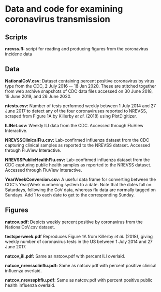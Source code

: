 # Data and code for examining coronavirus transmission

## Scripts

__nrevss.R:__ script for reading and producing figures from the coronavirus incidene data

## Data

__NationalCoV.csv:__ Dataset containing percent positive coronavirus by virus type from the CDC, 2 July 2016 -- 18 Jan 2020. These are stitched together from web archive snapshots of CDC data files accessed on 30 June 2018, 19 June 2019, and 26 June 2020. 

__ntests.csv:__ Number of tests performed weekly between 1 July 2014 and 27 June 2017 to detect any of the four coronaviruses reported to NREVSS, scraped from Figure 1A by Killerby _et al._ (2018) using PlotDigitizer. 

__ILINet.csv:__ Weekly ILI data from the CDC. Accessed through FluView Interactive.

__NREVSSClinicalFlu.csv:__ Lab-confirmed influenza dataset from the CDC capturing clinical samples as reported to the NREVSS dataset. Accessed through FluView Interactive. 

__NREVSSPublicHealthFlu.csv:__ Lab-confirmed influenza dataset from the CDC capturing public health samples as reported to the NREVSS dataset. Accessed through FluView Interactive. 

__YearWeekConversion.csv:__ A useful data frame for converting between the CDC's Year/Week numbering system to a date. Note that the dates fall on Saturdays, following the CoV data, whereas flu data are normally tagged on Sundays. Add 1 to each date to get to the corresponding Sunday. 

## Figures
__natcov.pdf:__ Depicts weekly percent positive by coronavirus from the NationalCoV.csv dataset.

__testsperweek.pdf__ Reproduces Figure 1A from Killerby _et al._ (2018), giving weekly number of coronavirus tests in the US between 1 July 2014 and 27 June 2017. 

__natcov_ili.pdf:__ Same as natcov.pdf with percent ILI overlaid.

__natcov_nrevssclinflu.pdf:__ Same as natcov.pdf with percent positive clinical influenza overlaid.

__natcov_nrevssphflu.pdf:__ Same as natcov.pdf with percent positive public health influenza overlaid.